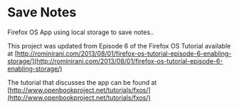 Save Notes
==========

Firefox OS App using local storage to save notes..

This project was updated from Episode 6 of the Firefox OS Tutorial available at
[http://rominirani.com/2013/08/01/firefox-os-tutorial-episode-6-enabling-storage/](http://rominirani.com/2013/08/01/firefox-os-tutorial-episode-6-enabling-storage/)

The tutorial that discusses the app can be found at
[http://www.openbookproject.net/tutorials/fxos/](http://www.openbookproject.net/tutorials/fxos/)
